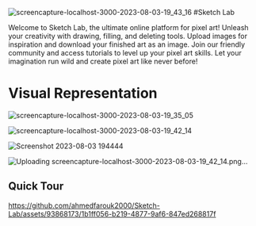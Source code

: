 ![screencapture-localhost-3000-2023-08-03-19_43_16](https://github.com/ahmedfarouk2000/Sketch-Lab/assets/93868173/2972ff5f-8830-4f99-a4ec-970734a4a0a9)
#Sketch Lab

Welcome to Sketch Lab, the ultimate online platform for pixel art! Unleash your creativity with drawing, filling, and deleting tools. Upload images for inspiration and download your finished art as an image. Join our friendly community and access tutorials to level up your pixel art skills. Let your imagination run wild and create pixel art like never before!


# Visual Representation


![screencapture-localhost-3000-2023-08-03-19_35_05](https://github.com/ahmedfarouk2000/Sketch-Lab/assets/93868173/2ba8d396-ce30-48f7-ba3c-f4f2083c37c1)

![screencapture-localhost-3000-2023-08-03-19_42_14](https://github.com/ahmedfarouk2000/Sketch-Lab/assets/93868173/2f58310a-53e0-433b-b7b4-e226b84f36be)


![Screenshot 2023-08-03 194444](https://github.com/ahmedfarouk2000/Sketch-Lab/assets/93868173/e841f21a-3b1e-48f3-a3c3-159c4795df09)

![Uploading screencapture-localhost-3000-2023-08-03-19_42_14.png…]()


## Quick Tour




https://github.com/ahmedfarouk2000/Sketch-Lab/assets/93868173/1b1ff056-b219-4877-9af6-847ed268817f

